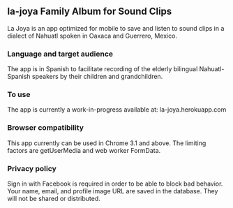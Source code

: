 ## la-joya Family Album for Sound Clips

La Joya is an app optimized for mobile to save and listen to sound
clips in a dialect of Nahuatl spoken in Oaxaca and Guerrero, Mexico.

### Language and target audience

The app is in Spanish to facilitate recording of the elderly bilingual Nahuatl-Spanish speakers by their children and grandchildren.

### To use

The app is currently a work-in-progress available at:
la-joya.herokuapp.com

### Browser compatibility

This app currently can be used in Chrome 3.1 and above. The limiting factors
are getUserMedia and web worker FormData.

### Privacy policy

Sign in with Facebook is required in order to be able to block bad behavior. Your name, email, and profile image URL are saved in the database.
They will not be shared or distributed.
